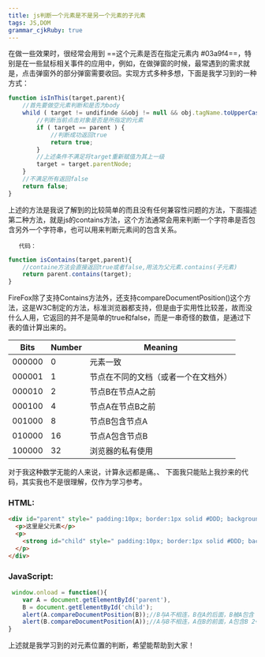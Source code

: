 ```yaml
---
title: js判断一个元素是不是另一个元素的子元素
tags: JS,DOM
grammar_cjkRuby: true
---
```



   在做一些效果时，很经常会用到 ==这个元素是否在指定元素内 #03a9f4==，特别是在一些鼠标相关事件的应用中，例如，在做弹窗的时候，最常遇到的需求就是，点击弹窗外的部分弹窗需要收回。实现方式多种多想，下面是我学习到的一种方式：

``` javascript
function isInThis(target,parent){
	//首先要做空元素判断和是否为body
	whild ( target != undifinde &&obj != null && obj.tagName.toUpperCase() != 'BODY'){
		//判断当前点击对象是否是所指定的元素
		if ( target == parent ) {
			//判断成功返回true
			return true;
		}
		//上述条件不满足将target重新赋值为其上一级
		target = target.parentNode;
	}
	//不满足所有返回false
	return false;
}
```
上述的方法是我说了解到的比较简单的而且没有任何兼容性问题的方法，下面描述第二种方法，就是js的contains方法，这个方法通常会用来判断一个字符串是否包含另外一个字符串，也可以用来判断元素间的包含关系。
	   
	   代码：
``` javascript
function isContains(target,parent){
	//containe方法会直接返回true或者false,用法为父元素.contains(子元素)
	return parent.contains(target);
}
```
FireFox除了支持Contains方法外，还支持compareDocumentPosition()这个方法，这是W3C制定的方法，标准浏览器都支持，但是由于实用性比较差，故而没什么人用，它返回的并不是简单的true和false，而是一串奇怪的数值，是通过下表的值计算出来的。

| Bits   | Number | Meaning                              |
| ------ | ------ | ------------------------------------ |
| 000000 | 0      | 元素一致                             |
| 000001 | 1      | 节点在不同的文档（或者一个在文档外） |
| 000010 | 2      | 节点B在节点A之前                     |
| 000100 | 4      | 节点A在节点B之前                     |
| 001000 | 8      | 节点B包含节点A                       |
| 010000 | 16     | 节点A包含节点B                       |
| 100000 | 32     | 浏览器的私有使用                     |

 对于我这种数学无能的人来说，计算永远都是痛。、
下面我只能贴上我抄来的代码，其实我也不是很理解，仅作为学习参考。
### HTML:
``` html
<div id="parent" style=" padding:10px; border:1px solid #DDD; background:#678789">
  <p>这里是父元素</p>
  <p>
    <strong id="child" style=" padding:10px; border:1px solid #DDD; background:#FE7878">这个是子元素</strong>
  </p>
</div>
```

### JavaScript:

``` javascript
 window.onload = function(){
    var A = document.getElementById('parent'),
    B = document.getElementById('child');
    alert(A.compareDocumentPosition(B));//B与A不相连，B在A的后面，B被A包含 4+16 = 20
    alert(B.compareDocumentPosition(A));//A与B不相连，A在B的前面，A包含B 2+8 = 10
}
```
上述就是我学习到的对元素位置的判断，希望能帮助到大家！